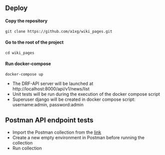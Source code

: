 ## Deploy

#### Copy the repository
```git clone https://github.com/a1xg/wiki_pages.git```
#### Go to the root of the project
```cd wiki_pages```
#### Run docker-compose
```docker-compose up```
* The DRF-API server will be launched at http://localhost:8000/api/v1/news/list
* Unit tests will be run during the execution of the docker compose script
* Superuser django will be created in docker compose script: 
username:admin, 
password:admin

## Postman API endpoint tests
* Import the Postman collection from the [link](https://github.com/a1xg/wiki_pages/postman_collection/)
* Create a new empty environment in Postman before running the collection
* Run collection
